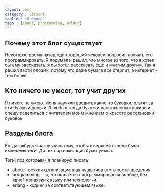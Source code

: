 ```yaml
---
layout: post
category : lessons
tagline: "О блоге"
tags : [about, programming, erlang]
---
```


## Почему этот блог существует
Некоторое время назад один хороший человек попросил научить его программировать. Я подумал и решил, что многое из того, что я хотел бы ему рассказать, я бы хотел рассказать еще и многим другим. Так я решил вести бложек, потому что даже бумага все стерпит, а интернет - тем более.

## Кто ничего не умеет, тот учит других
Я ничего не умею. Меня научили вводить какие-то буковки, платят за эти буковки деньги. Я люблю, когда буковки расставлены красиво и спешу поделиться с читателем моим мнением о красоте расстановки буковок.

## Разделы блога
Когда-нибудь я заковыряю тему, чтобы в верхней панели были выведены теги. До тех пор навигация будет уныла.

Теги, под которыми я планирую писать:
- about - всякая организационная чушь типа этого поста-введения.
- programming - то, что касается программирования вообще, без явной привязки к языку или технологии.
- erlang - кодинг на соответствующем языке.
